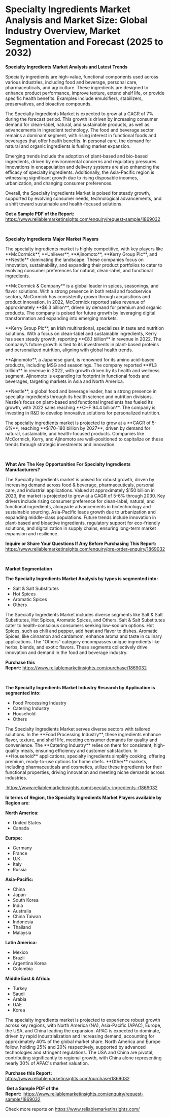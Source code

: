 <p><h1>Specialty Ingredients Market Analysis and Market Size: Global Industry Overview, Market Segmentation and Forecast (2025 to 2032)</h1></p><p><strong>Specialty Ingredients Market Analysis and Latest Trends</strong></p>
<p><p>Specialty ingredients are high-value, functional components used across various industries, including food and beverage, personal care, pharmaceuticals, and agriculture. These ingredients are designed to enhance product performance, improve texture, extend shelf life, or provide specific health benefits. Examples include emulsifiers, stabilizers, preservatives, and bioactive compounds.</p><p>The Specialty Ingredients Market is expected to grow at a CAGR of 7% during the forecast period. This growth is driven by increasing consumer demand for clean-label, natural, and sustainable products, as well as advancements in ingredient technology. The food and beverage sector remains a dominant segment, with rising interest in functional foods and beverages that offer health benefits. In personal care, the demand for natural and organic ingredients is fueling market expansion.</p><p>Emerging trends include the adoption of plant-based and bio-based ingredients, driven by environmental concerns and regulatory pressures. Innovations in encapsulation and delivery systems are also enhancing the efficacy of specialty ingredients. Additionally, the Asia-Pacific region is witnessing significant growth due to rising disposable incomes, urbanization, and changing consumer preferences.</p><p>Overall, the Specialty Ingredients Market is poised for steady growth, supported by evolving consumer needs, technological advancements, and a shift toward sustainable and health-focused solutions.</p></p>
<p><strong>Get a Sample PDF of the Report:&nbsp;</strong> <a href="https://www.reliablemarketinsights.com/enquiry/request-sample/1869032?utm_campaign=1937&utm_medium=2&utm_source=Github&utm_content=ia&utm_term=25012025&utm_id=specialty-ingredients">https://www.reliablemarketinsights.com/enquiry/request-sample/1869032</a></p>
<p>&nbsp;</p>
<p><strong>Specialty Ingredients Major Market Players</strong></p>
<p><p>The specialty ingredients market is highly competitive, with key players like **McCormick**, **Unilever**, **Ajinomoto**, **Kerry Group Plc**, and **Nestle** dominating the landscape. These companies focus on innovation, sustainability, and expanding their product portfolios to cater to evolving consumer preferences for natural, clean-label, and functional ingredients.</p><p>**McCormick & Company** is a global leader in spices, seasonings, and flavor solutions. With a strong presence in both retail and foodservice sectors, McCormick has consistently grown through acquisitions and product innovation. In 2022, McCormick reported sales revenue of approximately **$6.3 billion**, driven by demand for premium and organic products. The company is poised for future growth by leveraging digital transformation and expanding into emerging markets.</p><p>**Kerry Group Plc**, an Irish multinational, specializes in taste and nutrition solutions. With a focus on clean-label and sustainable ingredients, Kerry has seen steady growth, reporting **€8.1 billion** in revenue in 2022. The company’s future growth is tied to its investments in plant-based proteins and personalized nutrition, aligning with global health trends.</p><p>**Ajinomoto**, a Japanese giant, is renowned for its amino acid-based products, including MSG and seasonings. The company reported **¥1.3 trillion** in revenue in 2022, with growth driven by its health and wellness segment. Ajinomoto is expanding its footprint in functional foods and beverages, targeting markets in Asia and North America.</p><p>**Nestle**, a global food and beverage leader, has a strong presence in specialty ingredients through its health science and nutrition divisions. Nestle’s focus on plant-based and functional ingredients has fueled its growth, with 2022 sales reaching **CHF 94.4 billion**. The company is investing in R&D to develop innovative solutions for personalized nutrition.</p><p>The specialty ingredients market is projected to grow at a **CAGR of 5-6%**, reaching **$170-180 billion by 2027**, driven by demand for natural, sustainable, and health-focused products. Companies like McCormick, Kerry, and Ajinomoto are well-positioned to capitalize on these trends through strategic investments and innovation.</p></p>
<p>&nbsp;</p>
<p><strong>What Are The Key Opportunities For Specialty Ingredients Manufacturers?</strong></p>
<p><p>The Specialty Ingredients market is poised for robust growth, driven by increasing demand across food & beverage, pharmaceuticals, personal care, and industrial applications. Valued at approximately $150 billion in 2023, the market is projected to grow at a CAGR of 5-6% through 2030. Key drivers include rising consumer preference for clean-label, natural, and functional ingredients, alongside advancements in biotechnology and sustainable sourcing. Asia-Pacific leads growth due to urbanization and expanding middle-class populations. Future trends include innovation in plant-based and bioactive ingredients, regulatory support for eco-friendly solutions, and digitalization in supply chains, ensuring long-term market expansion and resilience.</p></p>
<p><strong>Inquire or Share Your Questions If Any Before Purchasing This Report:</strong> <a href="https://www.reliablemarketinsights.com/enquiry/pre-order-enquiry/1869032?utm_campaign=1937&utm_medium=2&utm_source=Github&utm_content=ia&utm_term=25012025&utm_id=specialty-ingredients">https://www.reliablemarketinsights.com/enquiry/pre-order-enquiry/1869032</a></p>
<p>&nbsp;</p>
<p><strong>Market Segmentation</strong></p>
<p><strong>The Specialty Ingredients Market Analysis by types is segmented into:</strong></p>
<p><ul><li>Salt & Salt Substitutes</li><li>Hot Spices</li><li>Aromatic Spices</li><li>Others</li></ul></p>
<p><p>The Specialty Ingredients Market includes diverse segments like Salt & Salt Substitutes, Hot Spices, Aromatic Spices, and Others. Salt & Salt Substitutes cater to health-conscious consumers seeking low-sodium options. Hot Spices, such as chili and pepper, add heat and flavor to dishes. Aromatic Spices, like cinnamon and cardamom, enhance aroma and taste in culinary applications. The "Others" category encompasses unique ingredients like herbs, blends, and exotic flavors. These segments collectively drive innovation and demand in the food and beverage industry.</p></p>
<p><strong>Purchase this Report:&nbsp;</strong><a href="https://www.reliablemarketinsights.com/purchase/1869032?utm_campaign=1937&utm_medium=2&utm_source=Github&utm_content=ia&utm_term=25012025&utm_id=specialty-ingredients">https://www.reliablemarketinsights.com/purchase/1869032</a></p>
<p>&nbsp;</p>
<p><strong>The Specialty Ingredients Market Industry Research by Application is segmented into:</strong></p>
<p><ul><li>Food Processing Industry</li><li>Catering Industry</li><li>Household</li><li>Others</li></ul></p>
<p><p>The Specialty Ingredients Market serves diverse sectors with tailored solutions. In the **Food Processing Industry**, these ingredients enhance flavor, texture, and shelf life, meeting consumer demands for quality and convenience. The **Catering Industry** relies on them for consistent, high-quality meals, ensuring efficiency and customer satisfaction. In **Household** applications, specialty ingredients simplify cooking, offering premium, ready-to-use options for home chefs. **Other** markets, including pharmaceuticals and cosmetics, utilize these ingredients for their functional properties, driving innovation and meeting niche demands across industries.</p></p>
<p><a href="https://www.reliablemarketinsights.com/specialty-ingredients-r1869032?utm_campaign=1937&utm_medium=2&utm_source=Github&utm_content=ia&utm_term=25012025&utm_id=specialty-ingredients">&nbsp;https://www.reliablemarketinsights.com/specialty-ingredients-r1869032</a></p>
<p><strong>In terms of Region, the Specialty Ingredients Market Players available by Region are:</strong></p>
<p>
    <p> <strong> North America: </strong>
        <ul>
            <li>United States</li>
            <li>Canada</li>
        </ul>
        </p> 
    <p> <strong> Europe: </strong>
        <ul>
            <li>Germany</li>
            <li>France</li>
            <li>U.K.</li>
            <li>Italy</li>
            <li>Russia</li>
        </ul>
        </p> 
    <p> <strong> Asia-Pacific: </strong>
        <ul>
            <li>China</li>
            <li>Japan</li>
            <li>South Korea</li>
            <li>India</li>
            <li>Australia</li>
            <li>China Taiwan</li>
            <li>Indonesia</li>
            <li>Thailand</li>
            <li>Malaysia</li>
        </ul>
        </p> 
    <p> <strong> Latin America: </strong>
        <ul>
            <li>Mexico</li>
            <li>Brazil</li>
            <li>Argentina Korea</li>
            <li>Colombia</li>
        </ul>
        </p> 
    <p> <strong> Middle East & Africa: </strong>
        <ul>
            <li>Turkey</li>
            <li>Saudi</li>
            <li>Arabia</li>
            <li>UAE</li>
            <li>Korea</li>
        </ul>
    </p>
    </p>
<p><p>The specialty ingredients market is projected to experience robust growth across key regions, with North America (NA), Asia-Pacific (APAC), Europe, the USA, and China leading the expansion. APAC is expected to dominate, driven by rapid industrialization and increasing demand, accounting for approximately 40% of the global market share. North America and Europe follow, holding 25% and 20% respectively, supported by advanced technologies and stringent regulations. The USA and China are pivotal, contributing significantly to regional growth, with China alone representing nearly 30% of APAC's market valuation.</p></p>
<p><strong>Purchase this Report: </strong><a href="https://www.reliablemarketinsights.com/purchase/1869032?utm_campaign=1937&utm_medium=2&utm_source=Github&utm_content=ia&utm_term=25012025&utm_id=specialty-ingredients">https://www.reliablemarketinsights.com/purchase/1869032</a></p>
<p>&nbsp;<strong>Get a Sample PDF of the Report:&nbsp;&nbsp;</strong><a href="https://www.reliablemarketinsights.com/enquiry/request-sample/1869032?utm_campaign=1937&utm_medium=2&utm_source=Github&utm_content=ia&utm_term=25012025&utm_id=specialty-ingredients">https://www.reliablemarketinsights.com/enquiry/request-sample/1869032</a></p>
<p><strong></strong></p>
<p>Check more reports on <a href="https://www.reliablemarketinsights.com/?utm_campaign=1937&utm_medium=2&utm_source=Github&utm_content=ia&utm_term=25012025&utm_id=specialty-ingredients">https://www.reliablemarketinsights.com/</a></p>